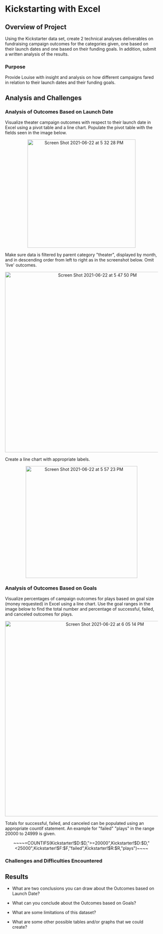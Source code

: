 # Kickstarting with Excel

## Overview of Project
Using the Kickstarter data set, create 2 technical analyses deliverables on fundraising campaign outcomes for the categories given, one based on their launch dates and one based on their funding goals.  In addition, submit a written analysis of the results.
### Purpose
Provide Louise with insight and analysis on how different campaigns fared in relation to their launch dates and their funding goals.
## Analysis and Challenges

### Analysis of Outcomes Based on Launch Date
Visualize theater campaign outcomes with respect to their launch date in Excel using a pivot table and a line chart.  Populate the pivot table with the fields seen in the image below.

<p align="center">
  <img width="356" alt="Screen Shot 2021-06-22 at 5 32 28 PM" src="https://user-images.githubusercontent.com/84994321/123016603-dbfc8980-d37f-11eb-9afe-9bb9c5dc86e9.png" />
</p>

Make sure data is filtered by parent category "theater", displayed by month, and in descending order from left to right as in the screenshot below.  Omit 'live' outcomes.

<p align="center">
  <img width="593" alt="Screen Shot 2021-06-22 at 5 47 50 PM" src="https://user-images.githubusercontent.com/84994321/123017725-05b6b000-d382-11eb-97fa-2e3e55a95a87.png" />
</p>

Create a line chart with appropriate labels.

<p align="center">
  <img width="368" alt="Screen Shot 2021-06-22 at 5 57 23 PM" src="https://user-images.githubusercontent.com/84994321/123018418-62ff3100-d383-11eb-8c30-d6f5e51e32b2.png">
</p>

### Analysis of Outcomes Based on Goals
Visualize percentages of campaign outcomes for plays based on goal size (money requested) in Excel using a line chart.  Use the goal ranges in the image below to find the total number and percentage of successful, failed, and canceled outcomes for plays.

<p align="center">
  <img width="642" alt="Screen Shot 2021-06-22 at 6 05 14 PM" src="https://user-images.githubusercontent.com/84994321/123019096-a60dd400-d384-11eb-9d94-d1df8408ec09.png">
</p>

Totals for successful, failed, and canceled can be populated using an appropriate countif statement.  An example for "failed" "plays" in the range 20000 to 24999 is given.

<p align="center">
   ~~~~=COUNTIFS(Kickstarter!$D:$D,">=20000",Kickstarter!$D:$D,"<25000",Kickstarter!$F:$F,"failed",Kickstarter!$R:$R,"plays")~~~~
</p>

### Challenges and Difficulties Encountered

## Results

- What are two conclusions you can draw about the Outcomes based on Launch Date?

- What can you conclude about the Outcomes based on Goals?

- What are some limitations of this dataset?

- What are some other possible tables and/or graphs that we could create?
